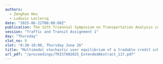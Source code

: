 ```yaml
---
authors:
  - Zenghao Hou
  - Ludovic Leclercq
date: "2025-06-22T00:00:00Z"
publication: The 12th Triennial Symposium on Transportation Analysis conference
session: "Traffic and Transit Assignment 1"
day: "Thursday"
slot_no: 9
slot: "8:30-10:00, Thursday June 26"
title: "Multimodal stochastic user equilibrium of a tradable credit scheme considering vehicle capacity and passenger waiting time"
url_pdf: "/proceedings/TRISTAN2025_ExtendedAbstract_117.pdf"
---
```

